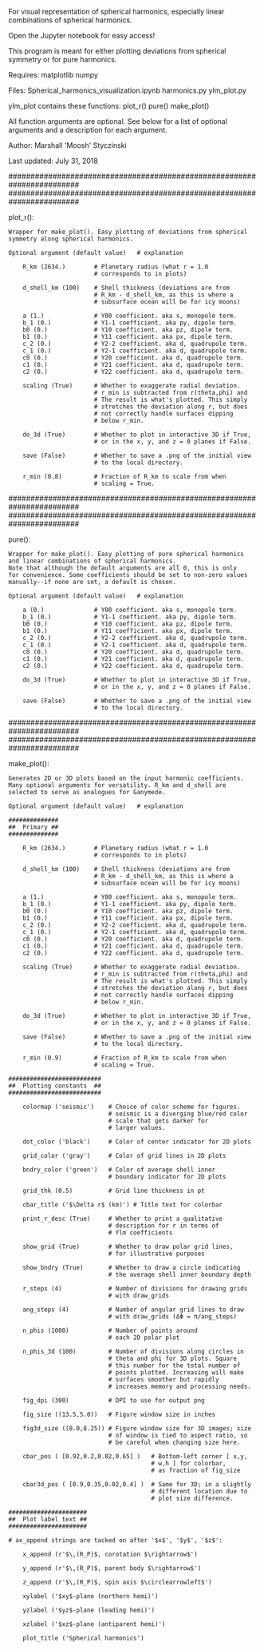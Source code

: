 For visual representation of spherical harmonics,
	especially linear combinations of spherical harmonics.

Open the Jupyter notebook for easy access!

This program is meant for either plotting deviations from
	spherical symmetry or for pure harmonics.

Requires:
	matplotlib
	numpy

Files:
	Spherical_harmonics_visualization.ipynb
	harmonics.py
	ylm_plot.py

ylm_plot contains these functions:
	plot_r()
	pure()
	make_plot()

All function arguments are optional. See below for a list of optional
	arguments and a description for each argument.

Author: Marshall 'Moosh' Styczinski

Last updated: July 31, 2018


########################################################################
########################################################################


plot_r():
	
	Wrapper for make_plot(). Easy plotting of deviations from spherical
	symmetry along spherical harmonics.

	Optional argument (default value)	# explanation

		R_km (2634.)		# Planetary radius (what r = 1.0
							# corresponds to in plots)

		d_shell_km (100)	# Shell thickness (deviations are from
							# R_km - d_shell_km, as this is where a
							# subsurface ocean will be for icy moons)

		a (1.)				# Y00 coefficient. aka s, monopole term.
		b_1 (0.)			# Y1-1 coefficient. aka py, dipole term.
		b0 (0.)				# Y10 coefficient. aka pz, dipole term.
		b1 (0.)				# Y11 coefficient. aka px, dipole term.
		c_2 (0.)			# Y2-2 coefficient. aka d, quadrupole term.
		c_1 (0.)			# Y2-1 coefficient. aka d, quadrupole term.
		c0 (0.)				# Y20 coefficient. aka d, quadrupole term.
		c1 (0.)				# Y21 coefficient. aka d, quadrupole term.
		c2 (0.)				# Y22 coefficient. aka d, quadrupole term.

		scaling (True)		# Whether to exaggerate radial deviation.
							# r_min is subtracted from r(theta,phi) and
							# The result is what's plotted. This simply
							# stretches the deviation along r, but does
							# not correctly handle surfaces dipping
							# below r_min.

		do_3d (True)		# Whether to plot in interactive 3D if True,
							# or in the x, y, and z = 0 planes if False.

		save (False)		# Whether to save a .png of the initial view
							# to the local directory.

		r_min (0.8)			# Fraction of R_km to scale from when
							# scaling = True.


########################################################################
########################################################################


pure():
	
	Wrapper for make_plot(). Easy plotting of pure spherical harmonics
	and linear combinations of spherical harmonics.
	Note that although the default arguments are all 0, this is only
	for convenience. Some coefficients should be set to non-zero values
	manually--if none are set, a default is chosen.

	Optional argument (default value)	# explanation

		a (0.)				# Y00 coefficient. aka s, monopole term.
		b_1 (0.)			# Y1-1 coefficient. aka py, dipole term.
		b0 (0.)				# Y10 coefficient. aka pz, dipole term.
		b1 (0.)				# Y11 coefficient. aka px, dipole term.
		c_2 (0.)			# Y2-2 coefficient. aka d, quadrupole term.
		c_1 (0.)			# Y2-1 coefficient. aka d, quadrupole term.
		c0 (0.)				# Y20 coefficient. aka d, quadrupole term.
		c1 (0.)				# Y21 coefficient. aka d, quadrupole term.
		c2 (0.)				# Y22 coefficient. aka d, quadrupole term.

		do_3d (True)		# Whether to plot in interactive 3D if True,
							# or in the x, y, and z = 0 planes if False.

		save (False)		# Whether to save a .png of the initial view
							# to the local directory.


########################################################################
########################################################################


make_plot():

	Generates 2D or 3D plots based on the input harmonic coefficients.
	Many optional arguments for versatility. R_km and d_shell are
	selected to serve as analogues for Ganymede.

	Optional argument (default value)	# explanation

	##############
	##	Primary	##
	##############

		R_km (2634.)		# Planetary radius (what r = 1.0
							# corresponds to in plots)

		d_shell_km (100)	# Shell thickness (deviations are from
							# R_km - d_shell_km, as this is where a
							# subsurface ocean will be for icy moons)

		a (1.)				# Y00 coefficient. aka s, monopole term.
		b_1 (0.)			# Y1-1 coefficient. aka py, dipole term.
		b0 (0.)				# Y10 coefficient. aka pz, dipole term.
		b1 (0.)				# Y11 coefficient. aka px, dipole term.
		c_2 (0.)			# Y2-2 coefficient. aka d, quadrupole term.
		c_1 (0.)			# Y2-1 coefficient. aka d, quadrupole term.
		c0 (0.)				# Y20 coefficient. aka d, quadrupole term.
		c1 (0.)				# Y21 coefficient. aka d, quadrupole term.
		c2 (0.)				# Y22 coefficient. aka d, quadrupole term.

		scaling (True)		# Whether to exaggerate radial deviation.
							# r_min is subtracted from r(theta,phi) and
							# The result is what's plotted. This simply
							# stretches the deviation along r, but does
							# not correctly handle surfaces dipping
							# below r_min.

		do_3d (True)		# Whether to plot in interactive 3D if True,
							# or in the x, y, and z = 0 planes if False.

		save (False)		# Whether to save a .png of the initial view
							# to the local directory.

		r_min (0.9)			# Fraction of R_km to scale from when
							# scaling = True.

	##########################
	##	Plotting constants	##
	##########################

		colormap ('seismic')	# Choice of color scheme for figures.
								# seismic is a diverging blue/red color
								# scale that gets darker for
								# larger values.

		dot_color ('black')		# Color of center indicator for 2D plots

		grid_color ('gray')		# Color of grid lines in 2D plots

		bndry_color ('green')	# Color of average shell inner
								# boundary indicator for 2D plots

		grid_thk (0.5)			# Grid line thickness in pt

		cbar_title ('$\Delta r$ (km)') # Title text for colorbar

		print_r_desc (True)		# Whether to print a qualitative
								# description for r in terms of
								# Ylm coefficients

		show_grid (True)		# Whether to draw polar grid lines,
								# for illustrative purposes

		show_bndry (True)		# Whether to draw a circle indicating
								# the average shell inner boundary depth

		r_steps (4)				# Number of divisions for drawing grids
								# with draw_grids

		ang_steps (4)			# Number of angular grid lines to draw
								# with draw_grids (ΔΦ = π/ang_steps)

		n_phis (1000)			# Number of points around
								# each 2D polar plot

		n_phis_3d (100)			# Number of divisions along circles in
								# theta and phi for 3D plots. Square
								# this number for the total number of
								# points plotted. Increasing will make
								# surfaces smoother but rapidly
								# increases memory and processing needs.

		fig_dpi (300)			# DPI to use for output png

		fig_size ((13.5,5.0))	# Figure window size in inches

		fig3d_size ((8.0,8.25))	# Figure window size for 3D images; size
								# of window is tied to aspect ratio, so
								# be careful when changing size here.

		cbar_pos ( [0.92,0.2,0.02,0.65] )	# Bottom-left corner [ x,y,
											# w,h ] for colorbar,
											# as fraction of fig_size

		cbar3d_pos ( [0.9,0.35,0.02,0.4] )	# Same for 3D; in a slightly
											# different location due to
											# plot size difference.

	######################
	##	Plot label text	##
	######################

	# ax_append strings are tacked on after '$x$', '$y$', '$z$':

		x_append (r'$\,(R_P)$, corotation $\rightarrow$')

		y_append (r'$\,(R_P)$, parent body $\rightarrow$')

		z_append (r'$\,(R_P)$, spin axis $\circlearrowleft$')

		xylabel ('$xy$-plane (northern hemi)')

		yzlabel ('$yz$-plane (leading hemi)')

		xzlabel ('$xz$-plane (antiparent hemi)')

		plot_title ('Spherical harmonics')
